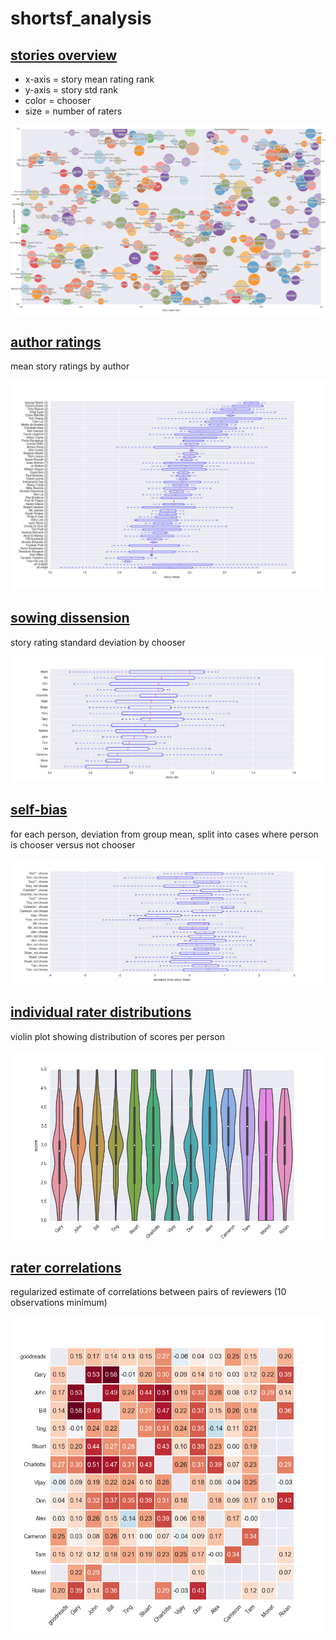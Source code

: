# shortsf_analysis

## [stories overview](https://raw.githubusercontent.com/gbhuang/shortsf_analysis/master/images/stories_plot.png)

- x-axis = story mean rating rank
- y-axis = story std rank
- color  = chooser
- size   = number of raters

<a href="https://raw.githubusercontent.com/gbhuang/shortsf_analysis/master/images/stories_plot.png"><img src="images/stories_plot.png"></a>

## [author ratings](https://raw.githubusercontent.com/gbhuang/shortsf_analysis/master/images/author_means.png)

mean story ratings by author

<a href="https://raw.githubusercontent.com/gbhuang/shortsf_analysis/master/images/author_means.png"><img src="images/author_means.png"></a>

## [sowing dissension](https://raw.githubusercontent.com/gbhuang/shortsf_analysis/master/images/chooser_stds.png)

story rating standard deviation by chooser

<a href="https://raw.githubusercontent.com/gbhuang/shortsf_analysis/master/images/chooser_stds.png"><img src="images/chooser_stds.png"></a>

## [self-bias](https://raw.githubusercontent.com/gbhuang/shortsf_analysis/master/images/chooser_self_bias.png)

for each person, deviation from group mean, split into cases where
person is chooser versus not chooser

<a href="https://raw.githubusercontent.com/gbhuang/shortsf_analysis/master/images/chooser_self_bias.png"><img src="images/chooser_self_bias.png"></a>

## [individual rater distributions](https://raw.githubusercontent.com/gbhuang/shortsf_analysis/master/images/rater_distribution.png)

violin plot showing distribution of scores per person

<a href="https://raw.githubusercontent.com/gbhuang/shortsf_analysis/master/images/rater_distribution.png"><img src="images/rater_distribution.png"></a>

## [rater correlations](https://raw.githubusercontent.com/gbhuang/shortsf_analysis/master/images/rater_correlations.png)

regularized estimate of correlations between pairs of reviewers (10 observations minimum)

<a href="https://raw.githubusercontent.com/gbhuang/shortsf_analysis/master/images/rater_correlations.png"><img src="images/rater_correlations.png"></a>
